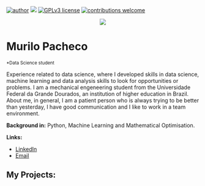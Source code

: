 [![author](https://img.shields.io/badge/author-carlosfab-red.svg)](https://www.linkedin.com/in/murilo-pacheco-037ba316b/) [![](https://img.shields.io/badge/python-3.7+-blue.svg)](https://www.python.org/downloads/release/python-365/) [![GPLv3 license](https://img.shields.io/badge/License-GPLv3-blue.svg)](http://perso.crans.org/besson/LICENSE.html) [![contributions welcome](https://img.shields.io/badge/contributions-welcome-brightgreen.svg?style=flat)](https://github.com/carlosfab/data_science/issues)

<p align="center">
  <img src="banner.png" >
</p>

# Murilo Pacheco
<sub>*Data Science student</sub>

Experience related to data science, where I developed skills in data science, machine learning and data analysis skills to look for opportunities or problems. 
I am a mechanical engeneering student from the Universidade Federal da Grande Dourados, an institution of higher education in Brazil.
About me, in general, I am a patient person who is always trying to be better than yesterday, I have good communication and I like to work in a team environment.

**Background in:** Python, Machine Learning and Mathematical Optimisation.

**Links:**
* [LinkedIn](https://www.linkedin.com/in/murilo-pacheco-037ba316b/)
* [Email](murilo.pacheco99@gmail.com)


## My Projects:
